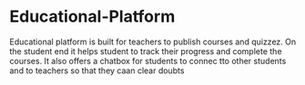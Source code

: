 # Educational-Platform
Educational platform is built for teachers to publish courses and quizzez. On the student end it helps student to track their progress and complete the courses. It also offers a chatbox for students to connec tto other students and to teachers so that they caan clear doubts
